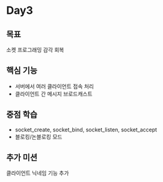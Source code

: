 # Day3

## 목표
소켓 프로그래밍 감각 회복

## 핵심 기능
- 서버에서 여러 클라이언트 접속 처리
- 클라이언트 간 메시지 브로드캐스트

## 중점 학습
- socket_create, socket_bind, socket_listen, socket_accept
- 블로킹/논블로킹 모드

## 추가 미션
클라이언트 닉네임 기능 추가